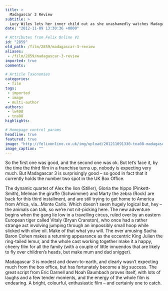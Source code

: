 ```yaml
---
title: >
  Madagascar 3 Review
subtitle: >
  Lucy Wiles lets her inner child out as she unashamedly watches Madagascar 3
date: "2012-11-09 13:30:36 +0000"

# Attributes from Felix Online V1
id: "2859"
old_path: /film/2859/madagascar-3-review
aliases:
 - /film/2859/madagascar-3-review
imported: true
comments:

# Article Taxonomies
categories:
 - film
tags:
 - imported
 - image
 - multi-author
authors:
 - lw408
 - tna08
highlights:

# Homepage control params
headline: true
featured: true
image: "http://felixonline.co.uk/img/upload/201211091330-tna08-madagascar-3-europe-s-most-wanted12.jpeg"
image_caption: ""
---
```


So the first one was good, and the second one was ok. But let’s face it, by the time the third film in a franchise turns up, nobody is expecting very much. But Madagascar 3 is surprisingly good – so good in fact that it currently holds the number two spot in the UK Box Office.

The dynamic quartet of Alex the lion (Stiller), Gloria the hippo (Pinkett-Smith), Melman the giraffe (Schwimmer) and Marty the zebra (Rock) are back for this third installment, and are still trying to get home to America from Africa, via…Monte Carlo. Which doesn’t seem hugely logical but, hey – the animals can talk, so we’re not nit-picking here. The new adventure begins when the gang lie low in a travelling circus, ruled over by an eastern European tiger called Vitaly (Bryan Cranston), who once had a rather strange act involving jumping through an impossibly small hoop while slicked with olive oil. Make of that what you will. The ever amusing Sacha Baron Cohen makes a returning appearance as the eccentric King Julien the ring-tailed lemur, and the whole cast working together make it a happy, cheery film for all the family (with a couple of little innuendos that are likely to fly over children’s heads, but make mum and dad snigger).

Madagascar 3 is modest and down-to-earth, and clearly wasn’t expecting much from the box office, but has fortunately become a big success. The great script from Eric Darnell and Noah Baumbach proves itself, with lots of laughs and a few tender moments, and the energy of the whole film is endearing. A bright, colourful, enthusiastic film – and certainly one to catch.
